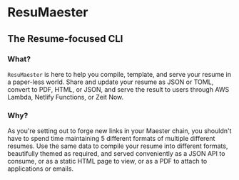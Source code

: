 # ResuMaester
## The Resume-focused CLI


### What?

`ResuMaester` is here to help you compile, template, and serve your resume in a paper-less world. Share and update your resume as JSON or TOML, convert to PDF, HTML, or JSON, and serve the result to users through AWS Lambda, Netlify Functions, or Zeit Now.


### Why?

As you're setting out to forge new links in your Maester chain, you shouldn't have to spend time maintaining 5 different formats of multiple different resumes. Use the same data to compile your resume into different formats, beautifully themed as required, and served conveniently as a JSON API to consume, or as a static HTML page to view, or as a PDF to attach to applications or emails.
